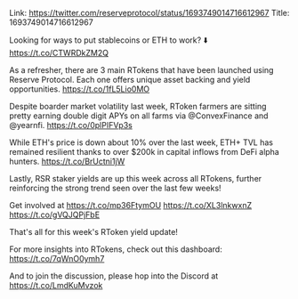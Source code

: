 Link:  https://twitter.com/reserveprotocol/status/1693749014716612967
Title: 1693749014716612967

Looking for ways to put stablecoins or ETH to work?  ⬇️ https://t.co/CTWRDkZM2Q

As a refresher, there are 3 main RTokens that have been launched using Reserve Protocol. Each one offers unique asset backing and yield opportunities. https://t.co/1fL5Lio0MO

Despite boarder market volatility last week, RToken farmers are sitting pretty earning double digit APYs on all farms via @ConvexFinance and @yearnfi. https://t.co/0plPIFVp3s

While ETH's price is down about 10% over the last week, ETH+ TVL has remained resilient thanks to over $200k in capital inflows from DeFi alpha hunters. https://t.co/BrUctni1jW

Lastly, RSR staker yields are up this week across all RTokens, further reinforcing the strong trend seen over the last few weeks!

Get involved at https://t.co/mp36FtymOU https://t.co/XL3lnkwxnZ https://t.co/gVQJQPjFbE

That's all for this week's RToken yield update!

For more insights into RTokens, check out this dashboard: https://t.co/7qWnO0ymh7

And to join the discussion, please hop into the Discord at https://t.co/LmdKuMvzok